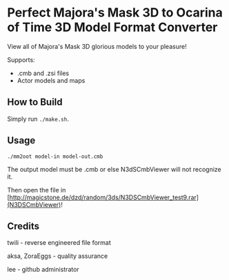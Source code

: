 # Perfect Majora's Mask 3D to Ocarina of Time 3D Model Format Converter
View all of Majora's Mask 3D glorious models to your pleasure!

Supports:
* .cmb and .zsi files
* Actor models and maps

## How to Build
Simply run ```./make.sh```.

## Usage
```./mm2oot model-in model-out.cmb```

The output model must be .cmb or else N3dSCmbViewer will not recognize it.

Then open the file in [http://magicstone.de/dzd/random/3ds/N3DSCmbViewer_test9.rar](N3DSCmbViewer)!

## Credits
twili - reverse engineered file format

aksa, ZoraEggs - quality assurance

lee - github administrator

